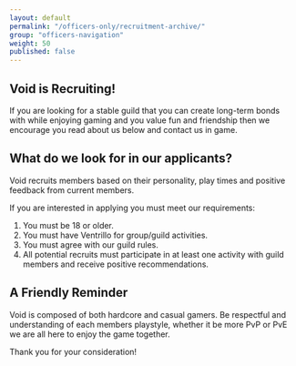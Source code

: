 ```yaml
---
layout: default
permalink: "/officers-only/recruitment-archive/"
group: "officers-navigation"
weight: 50
published: false
---
```



## Void is Recruiting!
If you are looking for a stable guild that you can create long-term bonds with while enjoying gaming and you value fun and friendship then we encourage you read about us below and contact us in game.

## What do we look for in our applicants?
Void recruits members based on their personality, play times and positive feedback from current members.

If you are interested in applying you must meet our requirements:

1. You must be 18 or older.
2. You must have Ventrillo for group/guild activities.
3. You must agree with our guild rules.
4. All potential recruits must participate in at least one activity with guild members and receive positive recommendations.

## A Friendly Reminder
Void is composed of both hardcore and casual gamers. Be respectful and understanding of each members playstyle, whether it be more PvP or PvE we are all here to enjoy the game together.

Thank you for your consideration!
